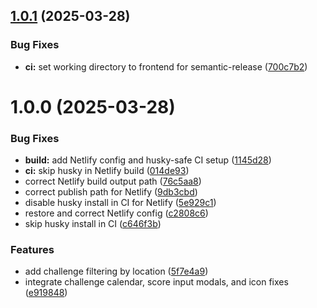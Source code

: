 ## [1.0.1](https://github.com/gdogra/tennisconnect-frontend/compare/v1.0.0...v1.0.1) (2025-03-28)


### Bug Fixes

* **ci:** set working directory to frontend for semantic-release ([700c7b2](https://github.com/gdogra/tennisconnect-frontend/commit/700c7b258e33012ba3d1c622484c7e8c245eeee0))

# 1.0.0 (2025-03-28)


### Bug Fixes

* **build:** add Netlify config and husky-safe CI setup ([1145d28](https://github.com/gdogra/tennisconnect-frontend/commit/1145d28b74aef9725a1b8648140baf2a33a9b2aa))
* **ci:** skip husky in Netlify build ([014de93](https://github.com/gdogra/tennisconnect-frontend/commit/014de93b092e9b9c40e37cc2f790556489569c35))
* correct Netlify build output path ([76c5aa8](https://github.com/gdogra/tennisconnect-frontend/commit/76c5aa8becf42517831430313ee2bab111219c97))
* correct publish path for Netlify ([9db3cbd](https://github.com/gdogra/tennisconnect-frontend/commit/9db3cbddd88a8d6a2ae9566624cafecbbef0894e))
* disable husky install in CI for Netlify ([5e929c1](https://github.com/gdogra/tennisconnect-frontend/commit/5e929c196e64a2da94b92269a169fefc91a70fd5))
* restore and correct Netlify config ([c2808c6](https://github.com/gdogra/tennisconnect-frontend/commit/c2808c6512b58336c21cc6def1557c751436dae3))
* skip husky install in CI ([c646f3b](https://github.com/gdogra/tennisconnect-frontend/commit/c646f3b13a5681a5b8866e0984f825776996d4a8))


### Features

* add challenge filtering by location ([5f7e4a9](https://github.com/gdogra/tennisconnect-frontend/commit/5f7e4a9a0a56398b4e82384198047a34fe720df9))
* integrate challenge calendar, score input modals, and icon fixes ([e919848](https://github.com/gdogra/tennisconnect-frontend/commit/e91984862ead0f4104c602d4fb5df7ce819b6c3e))
